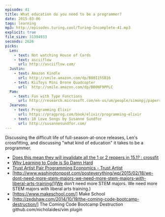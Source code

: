 ```yaml
---
episode: 41
title: What education do you need to be a programmer?
date: 2015-03-06
tags: learning
mp3: http://episodes.turing.cool/Turing-Incomplete-41.mp3
explicit: true
file_size: 31394933
seconds: 2626
picks:
  Len:
    - text: Not watching House of Cards
    - text: asciiflow
      url: http://asciiflow.com/
  Justin:
    - text: Amazon Kindle
      url: http://smile.amazon.com/dp/B00I15SB16
    - text: KiiToys Mini Drone Quadcopter
      url:  http://smile.amazon.com/dp/B00NF9PPLC
  Pam:
    - text: Fun with Type Functions
      url: http://research.microsoft.com/en-us/um/people/simonpj/papers/assoc-types/fun-with-type-funs/typefun.pdf
  Jearvon:
    - text: Programming Elixir
      url: https://pragprog.com/book/elixir/programming-elixir
    - text: 10 Love Songs by Susanne Sundfor
      url: http://susannesundfor.com/
---
```


Discussing the difficult life of full-season-at-once releases, Len's crossfitting, and discussing "what kind of education" it takes to be a
programmer.

* [Does this mean they will invalidate all the 1 or 2 reppers in 15.1? : crossfit](http://www.reddit.com/r/crossfit/comments/2xkjo3/does_this_mean_they_will_invalidate_all_the_1_or/)
* [Why Learning to Code is So Damn Hard](http://www.vikingcodeschool.com/posts/why-learning-to-code-is-so-damn-hard)
* [Trust Artist Pair Programming Economics - Trust Artist](http://trustartist.com/2015/01/27/pair-programming-economics/)
* [http://www.washingtonpost.com/posteverything/wp/2015/02/18/we-dont-need-more-stem-majors-we-need-more-stem-majors-with-liberal-arts-training/](We don’t need more STEM majors. We need more STEM majors with liberal arts training.)
* [https://www.makeschool.com/] Make School
* [http://zedshaw.com/2014/10/19/the-coming-code-bootcamp-destruction/] The Coming Code Bootcamp Destruction
github.com/nicholaides/vim plugin

